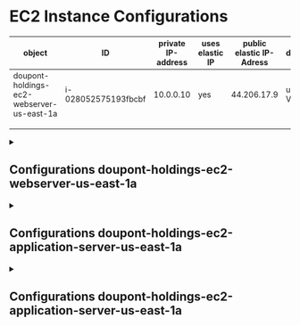 # EC2 Instance Configurations

| object                                    | ID                  | private IP-address | uses elastic IP | public elastic IP-Adress | description                                              |
|-------------------------------------------|---------------------|--------------------|-----------------|--------------------------|----------------------------------------------------------|
| doupont-holdings-ec2-webserver-us-east-1a | i-028052575193fbcbf | 10.0.0.10          | yes             |  44.206.17.9             | uses key Valhalla                                        |
|                                           |                     |                    |                 |                          |                                                          |
|                                           |                     |                    |                 |                          |                                                          |
|                                           |                     |                    |                 |                          |                                                          |

<details> 
    <summary> <h2>Configurations doupont-holdings-ec2-webserver-us-east-1a</h2></summary>

### Applications and OS Images
![Alt text](images/os-img-webserver.png)
### Instance type
![Alt text](images/instance-type-webserver.png)
### Key Pair
![Alt text](images/key-webserver.png)
### Network configurations
![Alt text](images/network-settings-ec2-webserver.png)
### Storage
![Alt text](images/storage-webserver.png)
### Elastic IP-Address
![Alt text](images/elastic-ip-adress.png)
### Allocating Elastic IP-Address
![Alt text](images/allocating-ip-address.png)
### Associating IP-Address
![Alt text](images/associating-elastic-ip-I.png)
<br>
![Alt text](images/associating-elastic-ip-II.png)
</details>

<details> 
    <summary> <h2>Configurations doupont-holdings-ec2-application-server-us-east-1a</h2></summary>

### Applications and OS Images
![Alt text](images/os-img-webserver.png)
### Instance type
![Alt text](images/instance-type-webserver.png)
### Key Pair
![Alt text](images/key-webserver.png)
### Network configurations
![Alt text](images/network-settings-ec2-webserver.png)
### Storage
![Alt text](images/storage-webserver.png)
### Elastic IP-Address
![Alt text](images/elastic-ip-adress.png)
### Allocating Elastic IP-Address
![Alt text](images/allocating-ip-address.png)
### Associating IP-Address
![Alt text](images/associating-elastic-ip-I.png)
<br>
![Alt text](images/associating-elastic-ip-II.png)
</details>

<details> 
    <summary> <h2>Configurations doupont-holdings-ec2-application-server-us-east-1a</h2></summary>

### Applications and OS Images
![Alt text](images/os-img-webserver.png)
### Instance type
![Alt text](images/instance-type-webserver.png)
### Key Pair
![Alt text](images/key-webserver.png)
### Network configurations
![Alt text](images/network-settings-ec2-webserver.png)
### Storage
![Alt text](images/storage-webserver.png)
### Elastic IP-Address

</details>

